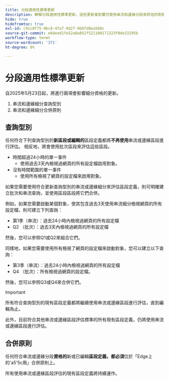 ```yaml
---
title: 分段適用性標準更新
description: 瞭解分段適用性標準更新，這些更新會影響可使用串流和邊緣分段來評估的對象型別。
hide: true
hidefromtoc: true
exl-id: c91c0f75-9bc8-4fa7-9d27-9b07d0ea560c
source-git-commit: e6deed1fe52a0a852f521100171323f0de23295b
workflow-type: tm+mt
source-wordcount: '371'
ht-degree: 0%

---
```


# 分段適用性標準更新

自2025年5月23日起，將進行兩項會影響細分資格的更新。

1. 串流和邊緣細分查詢型別
2. 串流和邊緣細分合併原則

## 查詢型別

任何符合下列查詢型別的&#x200B;**新區段或編輯的**&#x200B;區段定義都將&#x200B;**不再使用**&#x200B;串流或邊緣區段進行評估。 相反地，將會使用批次區段來評估這些區段。

- 時間超過24小時的單一事件
   - 使用過去3天內檢視過網頁的所有設定檔啟用對象。
- 沒有時間範圍的單一事件
   - 使用所有檢視了網頁的設定檔來啟用對象。

如果您需要使用符合更新查詢型別的串流或邊緣細分來評估區段定義，則可明確建立批次和串流查詢，並使用區段區段將它們合併。

例如，如果您需要啟動某個對象，使其包含過去3天使用串流細分檢視網頁的所有設定檔，則可建立下列查詢：

- 第1季（串流）：過去24小時內檢視過網頁的所有設定檔
- Q2 （批次）：過去3天內檢視過網頁的所有設定檔

然後，您可以參照Q1或Q2來組合它們。

同樣地，如果您需要使用所有檢視了網頁的設定檔來啟動對象，您可以建立以下查詢：

- 第3季（串流）：過去24小時內檢視過網頁的所有設定檔
- Q4 （批次）：所有檢視過網頁的設定檔。

然後，您可以參照Q3或Q4來合併它們。

>[!IMPORTANT]
>
>所有符合查詢型別的現有區段定義都將繼續使用串流或邊緣區段進行評估，直到編輯為止。
>
>此外，目前符合其他串流或邊緣區段評估標準的所有現有區段定義，仍將使用串流或邊緣區段進行評估。

## 合併原則

任何符合串流或邊緣分段&#x200B;**資格的**&#x200B;新或已編輯&#x200B;**區段定義，都必須**&#x200B;位於「Edge上的&#39;a5&#39;5c用」合併原則上。

所有使用串流或邊緣區段評估的現有區段定義將持續運作。
